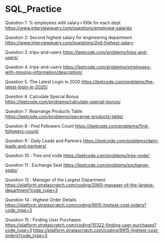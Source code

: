 # SQL_Practice
Question 1: % employees with salary>100k for each dept
 https://www.interviewquery.com/questions/employee-salaries

Question 2: Second highest salary for engineering department
https://www.interviewquery.com/questions/2nd-highest-salary

Question 3 :trips-and-users
https://leetcode.com/problems/trips-and-users/

Question 4 :trips-and-users
https://leetcode.com/problems/employees-with-missing-information/description/

Question 5 :The Latest Login in 2020
https://leetcode.com/problems/the-latest-login-in-2020/

Question 6 :Calculate Special Bonus
https://leetcode.com/problems/calculate-special-bonus/

Question 7 :Rearrange Products Table
https://leetcode.com/problems/rearrange-products-table/

Question 8 : Find Followers Count
https://leetcode.com/problems/find-followers-count/

Question 9 : Daily Leads and Partners
https://leetcode.com/problems/daily-leads-and-partners/

Question 10 : Tree and node
https://leetcode.com/problems/tree-node/

Question 11 : Exchange Seat
https://leetcode.com/problems/exchange-seats/

Question 12 : Manager of the Largest Department
https://platform.stratascratch.com/coding/2060-manager-of-the-largest-department?code_type=3

Question 14 : Highest Order Details
https://platform.stratascratch.com/coding/9915-highest-cost-orders?code_type=3

Question 15 : Finding User Purchases
https://platform.stratascratch.com/coding/10322-finding-user-purchases?code_type=3
https://platform.stratascratch.com/coding/9915-highest-cost-orders?code_type=3

